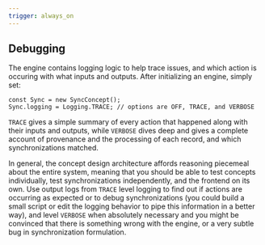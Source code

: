 ```yaml
---
trigger: always_on
---
```


## Debugging

The engine contains logging logic to help trace issues, and which action is
occuring with what inputs and outputs. After initializing an engine, simply set:

```
const Sync = new SyncConcept();
Sync.logging = Logging.TRACE; // options are OFF, TRACE, and VERBOSE
```

`TRACE` gives a simple summary of every action that happened along with their
inputs and outputs, while `VERBOSE` dives deep and gives a complete account of
provenance and the processing of each record, and which synchronizations
matched.

In general, the concept design architecture affords reasoning piecemeal about
the entire system, meaning that you should be able to test concepts
individually, test synchronizations independently, and the frontend on its own.
Use output logs from `TRACE` level logging to find out if actions are occurring
as expected or to debug synchronizations (you could build a small script or edit
the logging behavior to pipe this information in a better way), and level
`VERBOSE` when absolutely necessary and you might be convinced that there is
something wrong with the engine, or a very subtle bug in synchronization
formulation.